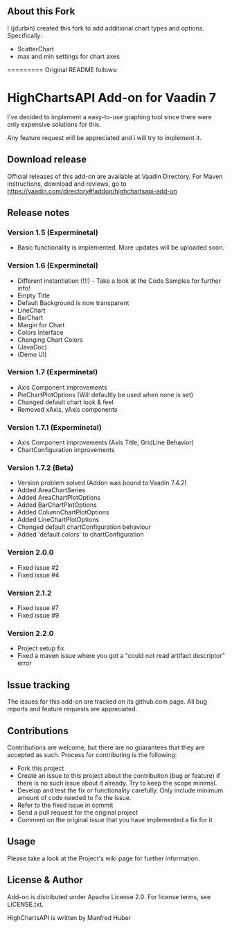## About this Fork

I (jdurbin) created this fork to add additional chart types and options. Specifically:

- ScatterChart
- max and min settings for chart axes



========= Original README follows:
# HighChartsAPI Add-on for Vaadin 7

I've decided to implement a easy-to-use graphing tool since there were only expensive solutions for this.

Any feature request will be appreciated and i will try to implement it.

## Download release

Official releases of this add-on are available at Vaadin Directory. For Maven instructions, download and reviews, go to https://vaadin.com/directory#!addon/highchartsapi-add-on

## Release notes

### Version 1.5 (Experminetal)
- Basic functionality is implemented. More updates will be uploaded soon.
 
### Version 1.6 (Experminetal)
- Different instantiation (!!!) - Take a look at the Code Samples for further info!
- Empty Title
- Default Background is now transparent
- LineChart
- BarChart
- Margin for Chart
- Colors interface
- Changing Chart Colors
- (JavaDoc)
- (Demo UI)
 
### Version 1.7 (Experminetal)
- Axis Component improvements
- PieChartPlotOptions (Will defaultly be used when none is set)
- Changed default chart look & feel
- Removed xAxis, yAxis components

### Version 1.7.1 (Experminetal)
- Axis Component improvements (Axis Title, GridLine Behavior)
- ChartConfiguration improvements

### Version 1.7.2 (Beta)
- Version problem solved (Addon was bound to Vaadin 7.4.2)
- Added AreaChartSeries
- Added AreaChartPlotOptions
- Added BarChartPlotOptions
- Added ColumnChartPlotOptions
- Added LineChartPlotOptions
- Changed default chartConfiguration behaviour
- Added 'default colors' to chartConfiguration

### Version 2.0.0
- Fixed issue #2
- Fixed issue #4

### Version 2.1.2
- Fixed issue #7
- Fixed issue #9

### Version 2.2.0
- Project setup fix
- Fixed a maven issue where you got a "could not read artifact descriptor" error

## Issue tracking

The issues for this add-on are tracked on its github.com page.
All bug reports and feature requests are appreciated. 

## Contributions

Contributions are welcome, but there are no guarantees that they are accepted as such. Process for contributing is the following:
- Fork this project
- Create an issue to this project about the contribution (bug or feature) if there is no such issue about it already. Try to keep the scope minimal.
- Develop and test the fix or functionality carefully. Only include minimum amount of code needed to fix the issue.
- Refer to the fixed issue in commit
- Send a pull request for the original project
- Comment on the original issue that you have implemented a fix for it

## Usage

Please take a look at the Project's wiki page for further information.

## License & Author

Add-on is distributed under Apache License 2.0. For license terms, see LICENSE.txt.

HighChartsAPI is written by Manfred Huber
